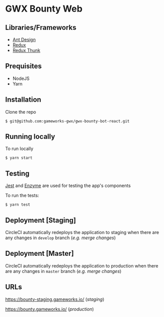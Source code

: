 # GWX Bounty Web

## Libraries/Frameworks
- [Ant Design](https://ant.design/)
- [Redux](https://redux.js.org/)
- [Redux Thunk](https://github.com/reduxjs/redux-thunk)

## Prequisites
- NodeJS
- Yarn

## Installation
Clone the repo
```
$ git@github.com:gameworks-gwx/gwx-bounty-bot-react.git
```
## Running locally
To run locally
```
$ yarn start
```

## Testing

[Jest](https://jestjs.io/) and [Enzyme](https://airbnb.io/enzyme/) are used for testing the app's components

To run the tests:
```
$ yarn test
```

## Deployment [Staging]

CircleCI automatically redeploys the application to staging when there are any changes in `develop` branch (_e.g. merge changes_)

## Deployment [Master]

CircleCI automatically redeploys the application to production when there are any changes in `master` branch (_e.g. merge changes_)

## URLs

https://bounty-staging.gameworks.io/ (_staging_)

https://bounty.gameworks.io/ (_production_)
